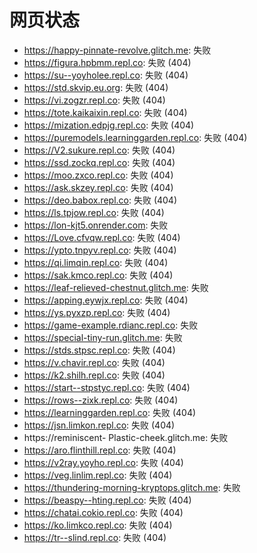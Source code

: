 # 网页状态
- https://happy-pinnate-revolve.glitch.me: 失败
- https://figura.hpbmm.repl.co: 失败 (404)
- https://su--yoyholee.repl.co: 失败 (404)
- https://std.skvip.eu.org: 失败 (404)
- https://vi.zogzr.repl.co: 失败 (404)
- https://tote.kaikaixin.repl.co: 失败 (404)
- https://mization.edpjg.repl.co: 失败 (404)
- https://puremodels.learninggarden.repl.co: 失败 (404)
- https://V2.sukure.repl.co: 失败 (404)
- https://ssd.zockq.repl.co: 失败 (404)
- https://moo.zxco.repl.co: 失败 (404)
- https://ask.skzey.repl.co: 失败 (404)
- https://deo.babox.repl.co: 失败 (404)
- https://ls.tpjow.repl.co: 失败 (404)
- https://lon-kjt5.onrender.com: 失败
- https://Love.cfvqw.repl.co: 失败 (404)
- https://ypto.tnpyv.repl.co: 失败 (404)
- https://qi.limqin.repl.co: 失败 (404)
- https://sak.kmco.repl.co: 失败 (404)
- https://leaf-relieved-chestnut.glitch.me: 失败
- https://apping.eywjx.repl.co: 失败 (404)
- https://ys.pyxzp.repl.co: 失败 (404)
- https://game-example.rdianc.repl.co: 失败
- https://special-tiny-run.glitch.me: 失败
- https://stds.stpsc.repl.co: 失败 (404)
- https://v.chavir.repl.co: 失败 (404)
- https://k2.shilh.repl.co: 失败 (404)
- https://start--stpstyc.repl.co: 失败 (404)
- https://rows--zixk.repl.co: 失败 (404)
- https://learninggarden.repl.co: 失败 (404)
- https://jsn.limkon.repl.co: 失败 (404)
- https://reminiscent- Plastic-cheek.glitch.me: 失败
- https://aro.flinthill.repl.co: 失败 (404)
- https://v2ray.yoyho.repl.co: 失败 (404)
- https://veg.linlim.repl.co: 失败 (404)
- https://thundering-morning-kryptops.glitch.me: 失败
- https://beaspy--hting.repl.co: 失败 (404)
- https://chatai.cokio.repl.co: 失败 (404)
- https://ko.limkco.repl.co: 失败 (404)
- https://tr--slind.repl.co: 失败 (404)
